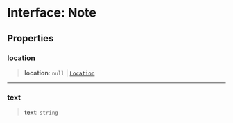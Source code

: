 # Interface: Note

## Properties

### location

> **location**: `null` \| [`Location`](Location.md)

---

### text

> **text**: `string`
